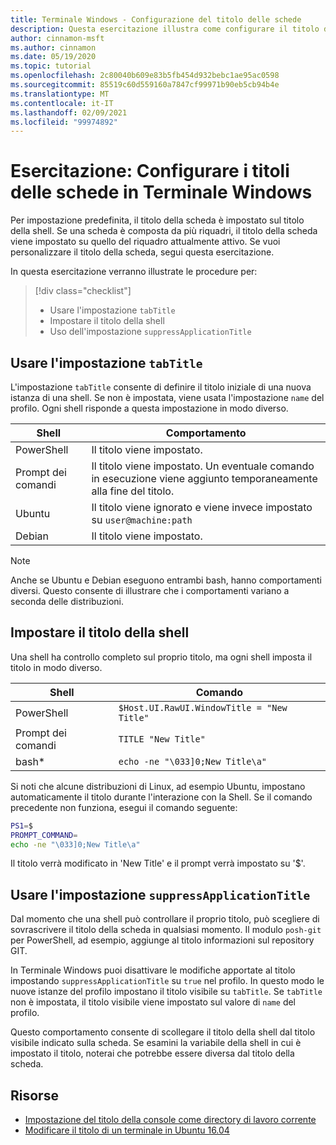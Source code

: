 ```yaml
---
title: Terminale Windows - Configurazione del titolo delle schede
description: Questa esercitazione illustra come configurare il titolo delle schede in Terminale Windows.
author: cinnamon-msft
ms.author: cinnamon
ms.date: 05/19/2020
ms.topic: tutorial
ms.openlocfilehash: 2c80040b609e83b5fb454d932bebc1ae95ac0598
ms.sourcegitcommit: 85519c60d559160a7847cf99971b90eb5cb94b4e
ms.translationtype: MT
ms.contentlocale: it-IT
ms.lasthandoff: 02/09/2021
ms.locfileid: "99974892"
---
```

# <a name="tutorial-configure-tab-titles-in-windows-terminal"></a>Esercitazione: Configurare i titoli delle schede in Terminale Windows

Per impostazione predefinita, il titolo della scheda è impostato sul titolo della shell. Se una scheda è composta da più riquadri, il titolo della scheda viene impostato su quello del riquadro attualmente attivo. Se vuoi personalizzare il titolo della scheda, segui questa esercitazione.

In questa esercitazione verranno illustrate le procedure per:

> [!div class="checklist"]
> * Usare l'impostazione `tabTitle`
> * Impostare il titolo della shell
> * Uso dell'impostazione `suppressApplicationTitle`

## <a name="use-the-tabtitle-setting"></a>Usare l'impostazione `tabTitle`

L'impostazione `tabTitle` consente di definire il titolo iniziale di una nuova istanza di una shell. Se non è impostata, viene usata l'impostazione `name` del profilo. Ogni shell risponde a questa impostazione in modo diverso.

| Shell | Comportamento |
| ----- | -------- |
| PowerShell | Il titolo viene impostato. |
| Prompt dei comandi | Il titolo viene impostato. Un eventuale comando in esecuzione viene aggiunto temporaneamente alla fine del titolo. |
| Ubuntu | Il titolo viene ignorato e viene invece impostato su `user@machine:path` |
| Debian | Il titolo viene impostato. |

> [!NOTE]
> Anche se Ubuntu e Debian eseguono entrambi bash, hanno comportamenti diversi. Questo consente di illustrare che i comportamenti variano a seconda delle distribuzioni.

## <a name="set-the-shells-title"></a>Impostare il titolo della shell

Una shell ha controllo completo sul proprio titolo, ma ogni shell imposta il titolo in modo diverso.

| Shell | Comando |
| ----- | ------- |
| PowerShell | `$Host.UI.RawUI.WindowTitle = "New Title"` |
| Prompt dei comandi | `TITLE "New Title"` |
| bash* | `echo -ne "\033]0;New Title\a"` |

Si noti che alcune distribuzioni di Linux, ad esempio Ubuntu, impostano automaticamente il titolo durante l'interazione con la Shell. Se il comando precedente non funziona, esegui il comando seguente:

```bash
PS1=$
PROMPT_COMMAND=
echo -ne "\033]0;New Title\a"
```

Il titolo verrà modificato in 'New Title' e il prompt verrà impostato su '$'.

## <a name="use-the-suppressapplicationtitle-setting"></a>Usare l'impostazione `suppressApplicationTitle`

Dal momento che una shell può controllare il proprio titolo, può scegliere di sovrascrivere il titolo della scheda in qualsiasi momento. Il modulo `posh-git` per PowerShell, ad esempio, aggiunge al titolo informazioni sul repository GIT.

In Terminale Windows puoi disattivare le modifiche apportate al titolo impostando `suppressApplicationTitle` su `true` nel profilo. In questo modo le nuove istanze del profilo impostano il titolo visibile su `tabTitle`. Se `tabTitle` non è impostata, il titolo visibile viene impostato sul valore di `name` del profilo.

Questo comportamento consente di scollegare il titolo della shell dal titolo visibile indicato sulla scheda. Se esamini la variabile della shell in cui è impostato il titolo, noterai che potrebbe essere diversa dal titolo della scheda.

## <a name="resources"></a>Risorse

* [Impostazione del titolo della console come directory di lavoro corrente](https://devblogs.microsoft.com/powershell/setting-the-console-title-to-be-your-current-working-directory/)
* [Modificare il titolo di un terminale in Ubuntu 16.04](https://www.zachpfeffer.com/single-post/Change-the-title-of-a-terminal-on-Ubuntu-1604)
